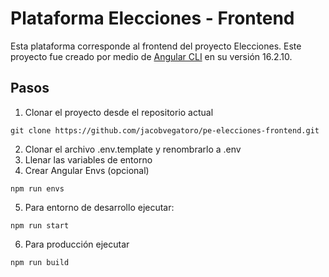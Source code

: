 # Plataforma Elecciones - Frontend

Esta plataforma corresponde al frontend del proyecto Elecciones. 
Este proyecto fue creado por medio de [Angular CLI](https://github.com/angular/angular-cli) en su versión 16.2.10.

## Pasos

1. Clonar el proyecto desde el repositorio actual
```
git clone https://github.com/jacobvegatoro/pe-elecciones-frontend.git
```

2. Clonar el archivo .env.template y renombrarlo a .env
3. Llenar las variables de entorno 
4. Crear Angular Envs (opcional)
```
npm run envs
```

5. Para entorno de desarrollo ejecutar: 
```
npm run start
```

6. Para producción ejecutar
```
npm run build
```
